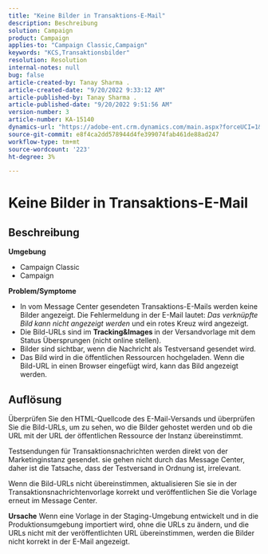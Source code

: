 ```yaml
---
title: "Keine Bilder in Transaktions-E-Mail"
description: Beschreibung
solution: Campaign
product: Campaign
applies-to: "Campaign Classic,Campaign"
keywords: "KCS,Transaktionsbilder"
resolution: Resolution
internal-notes: null
bug: false
article-created-by: Tanay Sharma .
article-created-date: "9/20/2022 9:33:12 AM"
article-published-by: Tanay Sharma .
article-published-date: "9/20/2022 9:51:56 AM"
version-number: 3
article-number: KA-15140
dynamics-url: "https://adobe-ent.crm.dynamics.com/main.aspx?forceUCI=1&pagetype=entityrecord&etn=knowledgearticle&id=961ae13a-c738-ed11-9db1-002248086735"
source-git-commit: e8f4ca2dd578944d4fe399074fab461de88ad247
workflow-type: tm+mt
source-wordcount: '223'
ht-degree: 3%

---
```


# Keine Bilder in Transaktions-E-Mail

## Beschreibung

<b>Umgebung</b>
- Campaign Classic
- Campaign



<b>Problem/Symptome</b>
- In vom Message Center gesendeten Transaktions-E-Mails werden keine Bilder angezeigt. Die Fehlermeldung in der E-Mail lautet: *Das verknüpfte Bild kann nicht angezeigt werden* und ein rotes Kreuz wird angezeigt.
- Die Bild-URLs sind im <b>Tracking&amp;Images </b>in der Versandvorlage mit dem Status Übersprungen (nicht online stellen).
- Bilder sind sichtbar, wenn die Nachricht als Testversand gesendet wird.
- Das Bild wird in die öffentlichen Ressourcen hochgeladen. Wenn die Bild-URL in einen Browser eingefügt wird, kann das Bild angezeigt werden.



## Auflösung






Überprüfen Sie den HTML-Quellcode des E-Mail-Versands und überprüfen Sie die Bild-URLs, um zu sehen, wo die Bilder gehostet werden und ob die URL mit der URL der öffentlichen Ressource der Instanz übereinstimmt.



Testsendungen für Transaktionsnachrichten werden direkt von der Marketinginstanz gesendet. sie gehen nicht durch das Message Center, daher ist die Tatsache, dass der Testversand in Ordnung ist, irrelevant.



Wenn die Bild-URLs nicht übereinstimmen, aktualisieren Sie sie in der Transaktionsnachrichtenvorlage korrekt und veröffentlichen Sie die Vorlage erneut im Message Center.


<b>Ursache</b>
Wenn eine Vorlage in der Staging-Umgebung entwickelt und in die Produktionsumgebung importiert wird, ohne die URLs zu ändern, und die URLs nicht mit der veröffentlichten URL übereinstimmen, werden die Bilder nicht korrekt in der E-Mail angezeigt.




